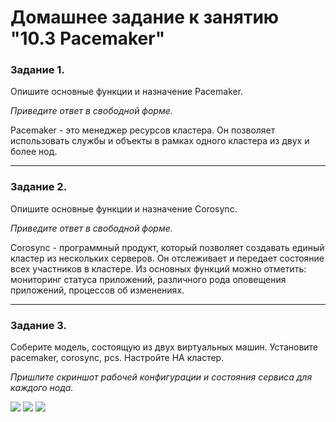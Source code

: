 # Домашнее задание к занятию "10.3 Pacemaker"

### Задание 1.

Опишите основные функции и назначение Pacemaker.

*Приведите ответ в свободной форме.*

Pacemaker - это менеджер ресурсов кластера. Он позволяет использовать службы и объекты в рамках одного кластера из двух и более нод.

---

### Задание 2.

Опишите основные функции и назначение Corosync.

*Приведите ответ в свободной форме.*

Corosync - программный продукт, который позволяет создавать единый кластер из нескольких серверов. Он отслеживает и передает состояние всех участников в кластере. Из основных функций можно отметить: мониторинг статуса приложений, различного рода оповещения приложений, процессов об изменениях.

---

### Задание 3.

Соберите модель, состоящую из двух виртуальных машин. Установите pacemaker, corosync, pcs.  Настройте HA кластер.

*Пришлите скриншот рабочей конфигурации и состояния сервиса для каждого нода.*

![](https://github.com/guillotine666/nah/blob/master/resilience/tmp/10.3.3.1.png)
![](https://github.com/guillotine666/nah/blob/master/resilience/tmp/10.3.3.2.png)
![](https://github.com/guillotine666/nah/blob/master/resilience/tmp/10.3.3.3.png)
